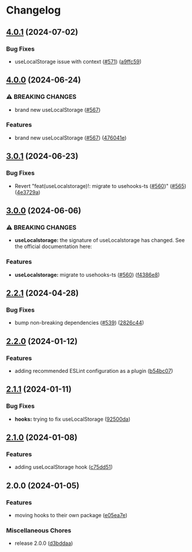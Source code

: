 # Changelog

## [4.0.1](https://github.com/aversini/ui-components/compare/ui-hooks-v4.0.0...ui-hooks-v4.0.1) (2024-07-02)


### Bug Fixes

* useLocalStorage issue with context ([#571](https://github.com/aversini/ui-components/issues/571)) ([a9ffc59](https://github.com/aversini/ui-components/commit/a9ffc592e08e1bf6fc9f07118a93c62d55fd1d33))

## [4.0.0](https://github.com/aversini/ui-components/compare/ui-hooks-v3.0.1...ui-hooks-v4.0.0) (2024-06-24)


### ⚠ BREAKING CHANGES

* brand new useLocalStorage ([#567](https://github.com/aversini/ui-components/issues/567))

### Features

* brand new useLocalStorage ([#567](https://github.com/aversini/ui-components/issues/567)) ([476041e](https://github.com/aversini/ui-components/commit/476041e45bb1324563ac08e136097477d3a434bd))

## [3.0.1](https://github.com/aversini/ui-components/compare/ui-hooks-v3.0.0...ui-hooks-v3.0.1) (2024-06-23)


### Bug Fixes

* Revert "feat(useLocalstorage)!: migrate to usehooks-ts ([#560](https://github.com/aversini/ui-components/issues/560))" ([#565](https://github.com/aversini/ui-components/issues/565)) ([4e3729a](https://github.com/aversini/ui-components/commit/4e3729a504c836350bd31c4f0c580386bf73ed44))

## [3.0.0](https://github.com/aversini/ui-components/compare/ui-hooks-v2.2.1...ui-hooks-v3.0.0) (2024-06-06)


### ⚠ BREAKING CHANGES

* **useLocalstorage:** the signature of useLocalstorage has changed. See the official documentation here:

### Features

* **useLocalstorage:** migrate to usehooks-ts ([#560](https://github.com/aversini/ui-components/issues/560)) ([f4386e8](https://github.com/aversini/ui-components/commit/f4386e84448064459b8a9876e72a8bb7f6a02d10))

## [2.2.1](https://github.com/aversini/ui-components/compare/ui-hooks-v2.2.0...ui-hooks-v2.2.1) (2024-04-28)


### Bug Fixes

* bump non-breaking dependencies ([#539](https://github.com/aversini/ui-components/issues/539)) ([2826c44](https://github.com/aversini/ui-components/commit/2826c44c5a55bf45b97072a1865964c30d05a302))

## [2.2.0](https://github.com/aversini/ui-components/compare/ui-hooks-v2.1.1...ui-hooks-v2.2.0) (2024-01-12)


### Features

* adding recommended ESLint configuration as a plugin ([b54bc07](https://github.com/aversini/ui-components/commit/b54bc071c2add09aefada2a807dc4cc148d58539))

## [2.1.1](https://github.com/aversini/ui-components/compare/ui-hooks-v2.1.0...ui-hooks-v2.1.1) (2024-01-11)


### Bug Fixes

* **hooks:** trying to fix useLocalStorage ([92500da](https://github.com/aversini/ui-components/commit/92500da5f8b00d43fd99a4f6c5cac6bc449fbeeb))

## [2.1.0](https://github.com/aversini/ui-components/compare/ui-hooks-v2.0.0...ui-hooks-v2.1.0) (2024-01-08)


### Features

* adding useLocalStorage hook ([c75dd51](https://github.com/aversini/ui-components/commit/c75dd5194e5bb7f0743b5d21b68ff38dc6b3e94e))

## 2.0.0 (2024-01-05)


### Features

* moving hooks to their own package ([e05ea7e](https://github.com/aversini/ui-components/commit/e05ea7e4b56c27910666ecaac9d475f0f771bb62))


### Miscellaneous Chores

* release 2.0.0 ([d3bddaa](https://github.com/aversini/ui-components/commit/d3bddaa527928c60971d0b6d4b95ea5f61e9314e))

